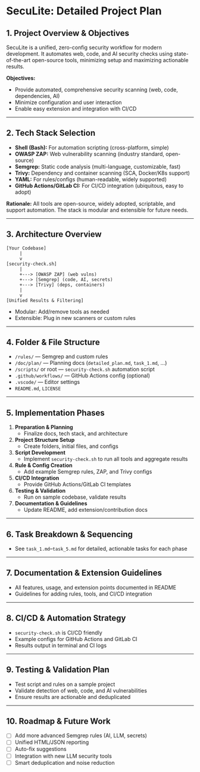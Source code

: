 # SecuLite: Detailed Project Plan

## 1. Project Overview & Objectives
SecuLite is a unified, zero-config security workflow for modern development. It automates web, code, and AI security checks using state-of-the-art open-source tools, minimizing setup and maximizing actionable results.

**Objectives:**
- Provide automated, comprehensive security scanning (web, code, dependencies, AI)
- Minimize configuration and user interaction
- Enable easy extension and integration with CI/CD

---

## 2. Tech Stack Selection
- **Shell (Bash):** For automation scripting (cross-platform, simple)
- **OWASP ZAP:** Web vulnerability scanning (industry standard, open-source)
- **Semgrep:** Static code analysis (multi-language, customizable, fast)
- **Trivy:** Dependency and container scanning (SCA, Docker/K8s support)
- **YAML:** For rules/configs (human-readable, widely supported)
- **GitHub Actions/GitLab CI:** For CI/CD integration (ubiquitous, easy to adopt)

**Rationale:**
All tools are open-source, widely adopted, scriptable, and support automation. The stack is modular and extensible for future needs.

---

## 3. Architecture Overview
```
[Your Codebase]
     |
     v
[security-check.sh]
     |
     +---> [OWASP ZAP] (web vulns)
     +---> [Semgrep] (code, AI, secrets)
     +---> [Trivy] (deps, containers)
     |
     v
[Unified Results & Filtering]
```
- Modular: Add/remove tools as needed
- Extensible: Plug in new scanners or custom rules

---

## 4. Folder & File Structure
- `/rules/` — Semgrep and custom rules
- `/doc/plan/` — Planning docs (`detailed_plan.md`, `task_1.md`, ...)
- `/scripts/` or root — `security-check.sh` automation script
- `.github/workflows/` — GitHub Actions config (optional)
- `.vscode/` — Editor settings
- `README.md`, `LICENSE`

---

## 5. Implementation Phases
1. **Preparation & Planning**
   - Finalize docs, tech stack, and architecture
2. **Project Structure Setup**
   - Create folders, initial files, and configs
3. **Script Development**
   - Implement `security-check.sh` to run all tools and aggregate results
4. **Rule & Config Creation**
   - Add example Semgrep rules, ZAP, and Trivy configs
5. **CI/CD Integration**
   - Provide GitHub Actions/GitLab CI templates
6. **Testing & Validation**
   - Run on sample codebase, validate results
7. **Documentation & Guidelines**
   - Update README, add extension/contribution docs

---

## 6. Task Breakdown & Sequencing
- See `task_1.md`–`task_5.md` for detailed, actionable tasks for each phase

---

## 7. Documentation & Extension Guidelines
- All features, usage, and extension points documented in README
- Guidelines for adding rules, tools, and CI/CD integration

---

## 8. CI/CD & Automation Strategy
- `security-check.sh` is CI/CD friendly
- Example configs for GitHub Actions and GitLab CI
- Results output in terminal and CI logs

---

## 9. Testing & Validation Plan
- Test script and rules on a sample project
- Validate detection of web, code, and AI vulnerabilities
- Ensure results are actionable and deduplicated

---

## 10. Roadmap & Future Work
- [ ] Add more advanced Semgrep rules (AI, LLM, secrets)
- [ ] Unified HTML/JSON reporting
- [ ] Auto-fix suggestions
- [ ] Integration with new LLM security tools
- [ ] Smart deduplication and noise reduction
